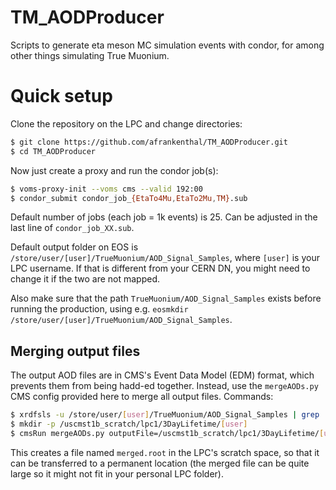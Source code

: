 # TM_AODProducer
Scripts to generate eta meson MC simulation events with condor, for among other things simulating True Muonium.

# Quick setup

Clone the repository on the LPC and change directories:

```bash
$ git clone https://github.com/afrankenthal/TM_AODProducer.git
$ cd TM_AODProducer
```

Now just create a proxy and run the condor job(s):

```bash
$ voms-proxy-init --voms cms --valid 192:00
$ condor_submit condor_job_{EtaTo4Mu,EtaTo2Mu,TM}.sub
```

Default number of jobs (each job = 1k events) is 25. Can be adjusted in the last line of `condor_job_XX.sub`.

Default output folder on EOS is `/store/user/[user]/TrueMuonium/AOD_Signal_Samples`, where `[user]` is your LPC username. If that is different from your CERN DN, you might need to change it if the two are not mapped.

Also make sure that the path `TrueMuonium/AOD_Signal_Samples` exists before running the production, using e.g. `eosmkdir /store/user/[user]/TrueMuonium/AOD_Signal_Samples`.

## Merging output files

The output AOD files are in CMS's Event Data Model (EDM) format, which prevents them from being hadd-ed together. Instead, use the `mergeAODs.py` CMS config provided here to merge all output files. Commands:

```bash
$ xrdfsls -u /store/user/[user]/TrueMuonium/AOD_Signal_Samples | grep .root > filelist.txt
$ mkdir -p /uscmst1b_scratch/lpc1/3DayLifetime/[user]
$ cmsRun mergeAODs.py outputFile=/uscmst1b_scratch/lpc1/3DayLifetime/[user]/merged.root inputFiles_load=filelist.txt
```

This creates a file named `merged.root` in the LPC's scratch space, so that it can be transferred to a permanent location (the merged file can be quite large so it might not fit in your personal LPC folder).
